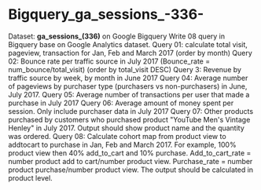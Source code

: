 # Bigquery_ga_sessions_-336-
Dataset: **ga_sessions_(336)** on Google Bigquery
Write 08 query in Bigquery base on Google Analytics dataset.
Query 01: calculate total visit, pageview, transaction for Jan, Feb and March 2017 (order by month)
Query 02: Bounce rate per traffic source in July 2017 (Bounce_rate = num_bounce/total_visit) (order by total_visit DESC)
Query 3: Revenue by traffic source by week, by month in June 2017
Query 04: Average number of pageviews by purchaser type (purchasers vs non-purchasers) in June, July 2017.
Query 05: Average number of transactions per user that made a purchase in July 2017
Query 06: Average amount of money spent per session. Only include purchaser data in July 2017
Query 07: Other products purchased by customers who purchased product "YouTube Men's Vintage Henley" in July 2017. Output should show product name and the quantity was ordered.
Query 08: Calculate cohort map from product view to addtocart to purchase in Jan, Feb and March 2017. For example, 100% product view then 40% add_to_cart and 10% purchase.
Add_to_cart_rate = number product  add to cart/number product view. Purchase_rate = number product purchase/number product view. The output should be calculated in product level.
